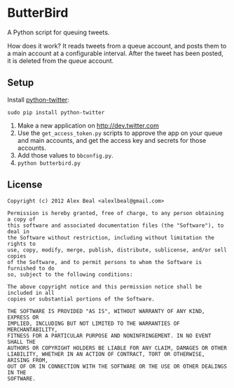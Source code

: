 # ButterBird
A Python script for queuing tweets.

How does it work? It reads tweets from a queue account, and posts them to a main account at a configurable interval. After the tweet has been posted, it is deleted from the queue account.

## Setup

Install [python-twitter](http://code.google.com/p/python-twitter/):

```
sudo pip install python-twitter
```

1. Make a new application on http://dev.twitter.com
2. Use the `get_access_token.py` scripts to approve the app on your queue and main accounts, and get the access key and secrets for those accounts.
3. Add those values to `bbconfig.py`.
4. `python butterbird.py`

## License

```
Copyright (c) 2012 Alex Beal <alexlbeal@gmail.com>

Permission is hereby granted, free of charge, to any person obtaining a copy of
this software and associated documentation files (the "Software"), to deal in
the Software without restriction, including without limitation the rights to
use, copy, modify, merge, publish, distribute, sublicense, and/or sell copies
of the Software, and to permit persons to whom the Software is furnished to do
so, subject to the following conditions:

The above copyright notice and this permission notice shall be included in all
copies or substantial portions of the Software.

THE SOFTWARE IS PROVIDED "AS IS", WITHOUT WARRANTY OF ANY KIND, EXPRESS OR
IMPLIED, INCLUDING BUT NOT LIMITED TO THE WARRANTIES OF MERCHANTABILITY,
FITNESS FOR A PARTICULAR PURPOSE AND NONINFRINGEMENT. IN NO EVENT SHALL THE
AUTHORS OR COPYRIGHT HOLDERS BE LIABLE FOR ANY CLAIM, DAMAGES OR OTHER
LIABILITY, WHETHER IN AN ACTION OF CONTRACT, TORT OR OTHERWISE, ARISING FROM,
OUT OF OR IN CONNECTION WITH THE SOFTWARE OR THE USE OR OTHER DEALINGS IN THE
SOFTWARE.
```
